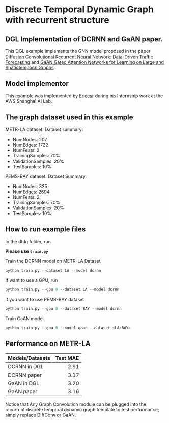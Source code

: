 # Discrete Temporal Dynamic Graph with recurrent structure
## DGL Implementation of DCRNN and GaAN paper.

This DGL example implements the GNN model proposed in the paper [Diffusion Convolutional Recurrent Neural Network: Data-Driven Traffic Forecasting](https://arxiv.org/abs/1707.01926) and [GaAN:Gated Attention Networks for Learning on Large and Spatiotemporal Graphs](https://arxiv.org/pdf/1803.07294). 

Model implementor
----------------------
This example was implemented by [Ericcsr](https://github.com/Ericcsr) during his Internship work at the AWS Shanghai AI Lab.

The graph dataset used in this example 
---------------------------------------
METR-LA dataset. Dataset summary:
- NumNodes: 207
- NumEdges: 1722
- NumFeats: 2
- TrainingSamples: 70%
- ValidationSamples: 20%
- TestSamples: 10%

PEMS-BAY dataset. Dataset Summary:

- NumNodes: 325
- NumEdges: 2694
- NumFeats: 2
- TrainingSamples: 70%
- ValidationSamples: 20%
- TestSamples: 10%

How to run example files
--------------------------------
In the dtdg folder, run

**Please use `train.py`**

Train the DCRNN model on METR-LA Dataset

```python
python train.py --dataset LA --model dcrnn
```

If want to use a GPU, run

```python
python train.py --gpu 0 --dataset LA --model dcrnn
```

if you want to use PEMS-BAY dataset

```python
python train.py --gpu 0 --dataset BAY --model dcrnn
```

Train GaAN model

```python
python train.py --gpu 0 --model gaan --dataset <LA/BAY>
```


Performance on METR-LA
-------------------------
| Models/Datasets | Test MAE |
| :-------------- | --------:|
| DCRNN in DGL    | 2.91 |
| DCRNN paper     | 3.17 |
| GaAN in DGL     | 3.20 |
| GaAN paper      | 3.16 |


Notice that Any Graph Convolution module can be plugged into the recurrent discrete temporal dynamic graph template to test performance; simply replace DiffConv or GaAN.

